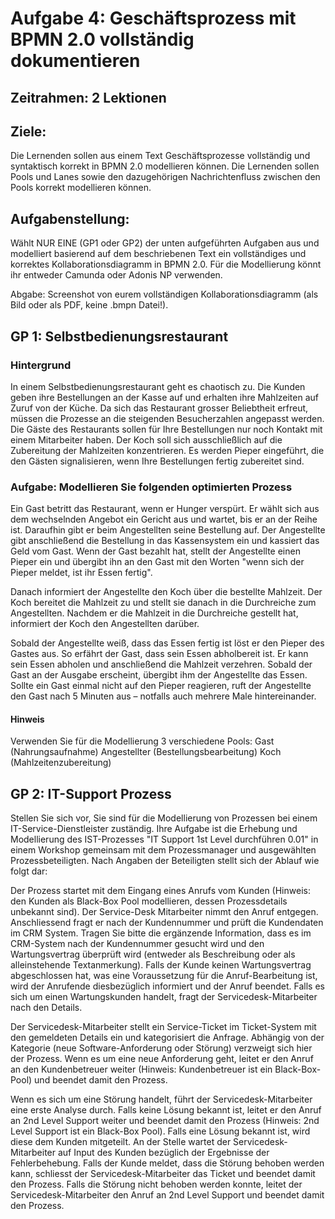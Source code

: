 # Aufgabe 4: Geschäftsprozess mit BPMN 2.0 vollständig dokumentieren

## Zeitrahmen: 2 Lektionen

## Ziele:

Die Lernenden sollen aus einem Text Geschäftsprozesse vollständig und syntaktisch korrekt in BPMN 2.0 modellieren können.
Die Lernenden sollen Pools und Lanes sowie den dazugehörigen Nachrichtenfluss zwischen den Pools korrekt modellieren können.

## Aufgabenstellung:

Wählt NUR EINE (GP1 oder GP2) der unten aufgeführten Aufgaben aus und modelliert basierend auf dem beschriebenen Text ein vollständiges und korrektes Kollaborationsdiagramm in BPMN 2.0. Für die Modellierung könnt ihr entweder Camunda oder Adonis NP verwenden.

Abgabe: Screenshot von eurem vollständigen Kollaborationsdiagramm (als Bild oder als PDF, keine .bmpn Datei!).

## GP 1: Selbstbedienungsrestaurant

### Hintergrund

In einem Selbstbedienungsrestaurant geht es chaotisch zu. Die Kunden geben ihre Bestellungen an der Kasse auf und erhalten ihre Mahlzeiten auf Zuruf von der Küche. Da sich das Restaurant grosser Beliebtheit erfreut, müssen die Prozesse an die steigenden Besucherzahlen angepasst werden. Die Gäste des Restaurants sollen für Ihre Bestellungen nur noch Kontakt mit einem Mitarbeiter haben. Der Koch soll sich ausschließlich auf die Zubereitung der Mahlzeiten konzentrieren. Es werden Pieper eingeführt, die den Gästen signalisieren, wenn Ihre Bestellungen fertig zubereitet sind.

### Aufgabe: Modellieren Sie folgenden optimierten Prozess

Ein Gast betritt das Restaurant, wenn er Hunger verspürt. Er wählt sich aus dem wechselnden Angebot ein Gericht aus und wartet, bis er an der Reihe ist. Daraufhin gibt er beim Angestellten seine Bestellung auf. Der Angestellte gibt anschließend die Bestellung in das Kassensystem ein und kassiert das Geld vom Gast. Wenn der Gast bezahlt hat, stellt der Angestellte einen Pieper ein und übergibt ihn an den Gast mit den Worten "wenn sich der Pieper meldet, ist ihr Essen fertig".

Danach informiert der Angestellte den Koch über die bestellte Mahlzeit. Der Koch bereitet die Mahlzeit zu und stellt sie danach in die Durchreiche zum Angestellten. Nachdem er die Mahlzeit in die Durchreiche gestellt hat, informiert der Koch den Angestellten darüber.

Sobald der Angestellte weiß, dass das Essen fertig ist löst er den Pieper des Gastes aus. So erfährt der Gast, dass sein Essen abholbereit ist. Er kann sein Essen abholen und anschließend die Mahlzeit verzehren. Sobald der Gast an der Ausgabe erscheint, übergibt ihm der Angestellte das Essen. Sollte ein Gast einmal nicht auf den Pieper reagieren, ruft der Angestellte den Gast nach 5 Minuten aus – notfalls auch mehrere Male hintereinander.

#### Hinweis

Verwenden Sie für die Modellierung 3 verschiedene Pools:
Gast (Nahrungsaufnahme)
Angestellter (Bestellungsbearbeitung)
Koch (Mahlzeitenzubereitung)

## GP 2: IT-Support Prozess

Stellen Sie sich vor, Sie sind für die Modellierung von Prozessen bei einem IT-Service-Dienstleister zuständig. Ihre Aufgabe ist die Erhebung und Modellierung des IST-Prozesses "IT Support 1st Level durchführen 0.01" in einem Workshop gemeinsam mit dem Prozessmanager und ausgewählten Prozessbeteiligten. Nach Angaben der Beteiligten stellt sich der Ablauf wie folgt dar:

Der Prozess startet mit dem Eingang eines Anrufs vom Kunden (Hinweis: den Kunden als Black-Box Pool modellieren, dessen Prozessdetails unbekannt sind). Der Service-Desk Mitarbeiter nimmt den Anruf entgegen. Anschliessend fragt er nach der Kundennummer und prüft die Kundendaten im CRM System. Tragen Sie bitte die ergänzende Information, dass es im CRM-System nach der Kundennummer gesucht wird und den Wartungsvertrag überprüft wird (entweder als Beschreibung oder als alleinstehende Textanmerkung). Falls der Kunde keinen Wartungsvertrag abgeschlossen hat, was eine Voraussetzung für die Anruf-Bearbeitung ist, wird der Anrufende diesbezüglich informiert und der Anruf beendet. Falls es sich um einen Wartungskunden handelt, fragt der Servicedesk-Mitarbeiter nach den Details.

Der Servicedesk-Mitarbeiter stellt ein Service-Ticket im Ticket-System mit den gemeldeten Details ein und kategorisiert die Anfrage. Abhängig von der Kategorie (neue Software-Anforderung oder Störung) verzweigt sich hier der Prozess. Wenn es um eine neue Anforderung geht, leitet er den Anruf an den Kundenbetreuer weiter (Hinweis: Kundenbetreuer ist ein Black-Box-Pool) und beendet damit den Prozess.

Wenn es sich um eine Störung handelt, führt der Servicedesk-Mitarbeiter eine erste Analyse durch. Falls keine Lösung bekannt ist, leitet er den Anruf an 2nd Level Support weiter und beendet damit den Prozess (Hinweis: 2nd Level Support ist ein Black-Box Pool). Falls eine Lösung bekannt ist, wird diese dem Kunden mitgeteilt. An der Stelle wartet der Servicedesk-Mitarbeiter auf Input des Kunden bezüglich der Ergebnisse der Fehlerbehebung. Falls der Kunde meldet, dass die Störung behoben werden kann, schliesst der Servicedesk-Mitarbeiter das Ticket und beendet damit den Prozess. Falls die Störung nicht behoben werden konnte, leitet der Servicedesk-Mitarbeiter den Anruf an 2nd Level Support und beendet damit den Prozess.
